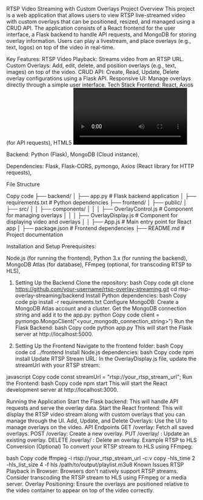 RTSP Video Streaming with Custom Overlays
Project Overview
This project is a web application that allows users to view RTSP live-streamed video with custom overlays that can be positioned, resized, and managed using a CRUD API. The application consists of a React frontend for the user interface, a Flask backend to handle API requests, and MongoDB for storing overlay information. Users can play a livestream, and place overlays (e.g., text, logos) on top of the video in real-time.

Key Features:
RTSP Video Playback: Streams video from an RTSP URL.
Custom Overlays: Add, edit, delete, and position overlays (e.g., text, images) on top of the video.
CRUD API: Create, Read, Update, Delete overlay configurations using a Flask API.
Responsive UI: Manage overlays directly through a simple user interface.
Tech Stack
Frontend:
React,
Axios (for API requests),
HTML5 <video> tag,

Backend:
Python (Flask),
MongoDB (Cloud instance),

Dependencies:
Flask,
Flask-CORS,
pymongo,
Axios (React library for HTTP requests),


File Structure

Copy code
├── backend/
│   ├── app.py               # Flask backend application
│   ├── requirements.txt      # Python dependencies
├── frontend/
│   ├── public/
│   ├── src/
│   │   ├── components/
│   │   │   ├── OverlayControl.js   # Component for managing overlays
│   │   │   ├── OverlayDisplay.js   # Component for displaying video and overlays
│   │   ├── App.js                 # Main entry point for React app
│   ├── package.json          # Frontend dependencies
├── README.md                 # Project documentation


Installation and Setup
Prerequisites:

Node.js (for running the frontend),
Python 3.x (for running the backend),
MongoDB Atlas (for database),
FFmpeg (optional, for transcoding RTSP to HLS),

1. Setting Up the Backend
Clone the repository:
bash
Copy code
git clone https://github.com/your-username/rtsp-overlay-streaming.git
cd rtsp-overlay-streaming/backend
Install Python dependencies:
bash
Copy code
pip install -r requirements.txt
Configure MongoDB:
Create a MongoDB Atlas account and a cluster.
Get the MongoDB connection string and add it to the app.py:
python
Copy code
client = pymongo.MongoClient("<your_mongodb_connection_string>")
Run the Flask Backend:
bash
Copy code
python app.py
This will start the Flask server at http://localhost:5000.

2. Setting Up the Frontend
Navigate to the frontend folder:
bash
Copy code
cd ../frontend
Install Node.js dependencies:
bash
Copy code
npm install
Update RTSP Stream URL:
In the OverlayDisplay.js file, update the streamUrl with your RTSP stream:

javascript
Copy code
const streamUrl = "rtsp://your_rtsp_stream_url";
Run the Frontend:
bash
Copy code
npm start
This will start the React development server at http://localhost:3000.

Running the Application
Start the Flask backend: This will handle API requests and serve the overlay data.
Start the React frontend: This will display the RTSP video stream along with custom overlays that you can manage through the UI.
Add, Update, and Delete Overlays: Use the UI to manage overlays on the video.
API Endpoints
GET /overlay: Fetch all saved overlays.
POST /overlay: Create a new overlay.
PUT /overlay/
: Update an existing overlay.
DELETE /overlay/
: Delete an overlay.
Example RTSP to HLS Conversion (Optional)
To convert your RTSP stream to HLS using FFmpeg:

bash
Copy code
ffmpeg -i rtsp://your_rtsp_stream_url -c:v copy -hls_time 2 -hls_list_size 4 -f hls /path/to/output/playlist.m3u8
Known Issues
RTSP Playback in Browser: Browsers don't natively support RTSP streams. Consider transcoding the RTSP stream to HLS using FFmpeg or a media server.
Overlay Positioning: Ensure the overlays are positioned relative to the video container to appear on top of the video correctly.

